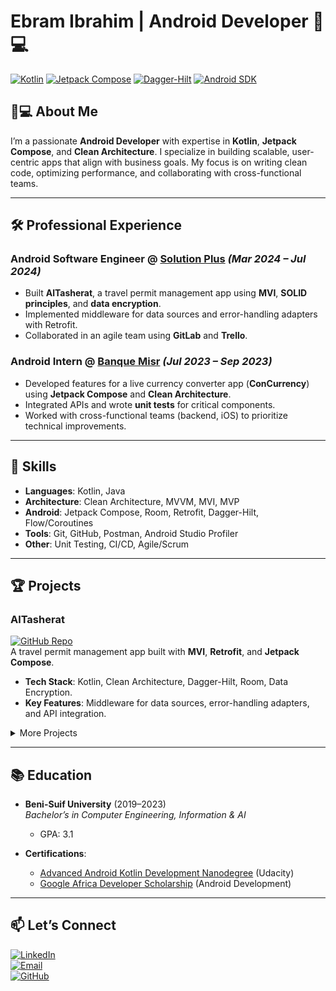 # Ebram Ibrahim | Android Developer 👨💻

[![Kotlin](https://img.shields.io/badge/Kotlin-Expert-7F52FF?logo=kotlin)](https://kotlinlang.org/)
[![Jetpack Compose](https://img.shields.io/badge/Jetpack_Compose-Advanced-4285F4?logo=jetpack-compose)](https://developer.android.com/jetpack/compose)
[![Dagger-Hilt](https://img.shields.io/badge/Dagger--Hilt-Proficient-FF6D00)](https://dagger.dev/hilt/)
[![Android SDK](https://img.shields.io/badge/Android_SDK-Expert-3DDC84?logo=android)](https://developer.android.com/)

## 👨💻 About Me  
I’m a passionate **Android Developer** with expertise in **Kotlin**, **Jetpack Compose**, and **Clean Architecture**. I specialize in building scalable, user-centric apps that align with business goals. My focus is on writing clean code, optimizing performance, and collaborating with cross-functional teams.

---

## 🛠 Professional Experience  

### **Android Software Engineer** @ [Solution Plus](https://solutionplus.net) *(Mar 2024 – Jul 2024)*  
- Built **AlTasherat**, a travel permit management app using **MVI**, **SOLID principles**, and **data encryption**.  
- Implemented middleware for data sources and error-handling adapters with Retrofit.  
- Collaborated in an agile team using **GitLab** and **Trello**.

### **Android Intern** @ [Banque Misr](https://www.banquemisr.com) *(Jul 2023 – Sep 2023)*  
- Developed features for a live currency converter app (**ConCurrency**) using **Jetpack Compose** and **Clean Architecture**.  
- Integrated APIs and wrote **unit tests** for critical components.  
- Worked with cross-functional teams (backend, iOS) to prioritize technical improvements.

---

## 🚀 Skills  
- **Languages**: Kotlin, Java  
- **Architecture**: Clean Architecture, MVVM, MVI, MVP  
- **Android**: Jetpack Compose, Room, Retrofit, Dagger-Hilt, Flow/Coroutines  
- **Tools**: Git, GitHub, Postman, Android Studio Profiler  
- **Other**: Unit Testing, CI/CD, Agile/Scrum  

---

## 🏆 Projects  

### **AlTasherat**  
[![GitHub Repo](https://img.shields.io/badge/GitHub-Repo-181717?logo=github)](https://github.com/yourusername/altasherat)  
A travel permit management app built with **MVI**, **Retrofit**, and **Jetpack Compose**.  
- **Tech Stack**: Kotlin, Clean Architecture, Dagger-Hilt, Room, Data Encryption.  
- **Key Features**: Middleware for data sources, error-handling adapters, and API integration.  

<details>
<summary>More Projects</summary>

### **Speech Therapy App**  
[![GitHub Repo](https://img.shields.io/badge/GitHub-Repo-181717?logo=github)](https://github.com/yourusername/speech-therapy)  
An app to help children improve pronunciation through interactive levels.  
- **Tech Stack**: Jetpack Compose, Firebase, Navigation Component.  

### **Movies App**  
[![GitHub Repo](https://img.shields.io/badge/GitHub-Repo-181717?logo=github)](https://github.com/yourusername/movies-app)  
A movie discovery app using TMDB API, Jetpack Compose, and MVVM.  
- **Tech Stack**: Kotlin Flow, Retrofit, Coil, Pagination.  

</details>

---

## 📚 Education  
- **Beni-Suif University** (2019–2023)  
  *Bachelor’s in Computer Engineering, Information & AI*  
  - GPA: 3.1  

- **Certifications**:  
  - [Advanced Android Kotlin Development Nanodegree](https://udacity.com) (Udacity)  
  - [Google Africa Developer Scholarship](https://grow.google) (Android Development)  

---

## 📫 Let’s Connect  
[![LinkedIn](https://img.shields.io/badge/LinkedIn-Connect-0A66C2?logo=linkedin)](https://linkedin.com/in/yourprofile)  
[![Email](https://img.shields.io/badge/Email-Contact-D14836?logo=gmail)](mailto:youremail@gmail.com)  
[![GitHub](https://img.shields.io/badge/GitHub-Follow-181717?logo=github)](https://github.com/yourusername)  
